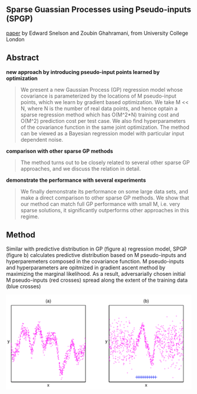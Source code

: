 ## Sparse Guassian Processes using Pseudo-inputs (SPGP)
[paper]() by Edward Snelson and Zoubin Ghahramani, from University College London

## Abstract
**new approach by introducing pseudo-input points learned by optimization**
> We present a new Gaussian Process (GP) regression model whose covariance is parameterized by the locations of M pseudo-input points, which we learn by gradient based optimization. We take M << N, where N is the number of real data points, and hence optain a sparse regression method which has O(M^2*N) training cost and O(M^2) prediction cost per test case. We also find hyperparameters of the covariance function in the same joint optimization. The method can be viewed as a Bayesian regression model with particular input dependent noise.

**comparison with other sparse GP methods**
> The method turns out to be closely related to several other sparse GP approaches, and we discuss the relation in detail.

**demonstrate the performance with several experiments**
> We finally demonstrate its performance on some large data sets, and make a direct comparison to other sparse GP methods. We show that our method can match full GP performance with small M, i.e. very sparse solutions, it significantly outperforms other approaches in this regime.


## Method
Similar with predictive distribution in GP (figure a) regression model, SPGP (figure b) calculates predictive distribution based on M pseudo-inputs and hyperparemeters composed in the covariance function. M pseudo-inputs and hyperparameters are opitmized in gradient ascent method by maximizing the marginal likelihood. As a result, adversarially chosen initial M pseudo-inputs (red crosses) spread along the extent of the training data (blue crosses)

![](img1.png)
